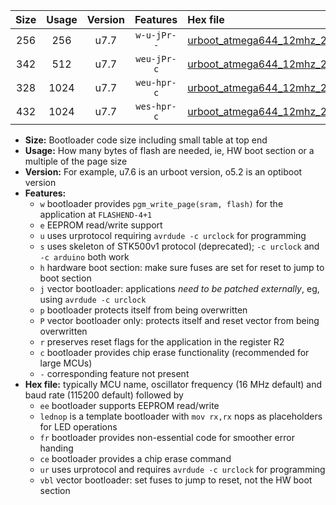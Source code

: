 |Size|Usage|Version|Features|Hex file|
|:-:|:-:|:-:|:-:|:--|
|256|256|u7.7|`w-u-jPr--`|[urboot_atmega644_12mhz_250000bps_lednop_fr_ur_vbl.hex](https://raw.githubusercontent.com/stefanrueger/urboot.hex/main/mcus/atmega644/fcpu_12mhz/250000_bps/urboot_atmega644_12mhz_250000bps_lednop_fr_ur_vbl.hex)|
|342|512|u7.7|`weu-jPr-c`|[urboot_atmega644_12mhz_250000bps_ee_lednop_fr_ce_ur_vbl.hex](https://raw.githubusercontent.com/stefanrueger/urboot.hex/main/mcus/atmega644/fcpu_12mhz/250000_bps/urboot_atmega644_12mhz_250000bps_ee_lednop_fr_ce_ur_vbl.hex)|
|328|1024|u7.7|`weu-hpr-c`|[urboot_atmega644_12mhz_250000bps_ee_lednop_fr_ce_ur.hex](https://raw.githubusercontent.com/stefanrueger/urboot.hex/main/mcus/atmega644/fcpu_12mhz/250000_bps/urboot_atmega644_12mhz_250000bps_ee_lednop_fr_ce_ur.hex)|
|432|1024|u7.7|`wes-hpr-c`|[urboot_atmega644_12mhz_250000bps_ee_lednop_fr_ce.hex](https://raw.githubusercontent.com/stefanrueger/urboot.hex/main/mcus/atmega644/fcpu_12mhz/250000_bps/urboot_atmega644_12mhz_250000bps_ee_lednop_fr_ce.hex)|

- **Size:** Bootloader code size including small table at top end
- **Usage:** How many bytes of flash are needed, ie, HW boot section or a multiple of the page size
- **Version:** For example, u7.6 is an urboot version, o5.2 is an optiboot version
- **Features:**
  + `w` bootloader provides `pgm_write_page(sram, flash)` for the application at `FLASHEND-4+1`
  + `e` EEPROM read/write support
  + `u` uses urprotocol requiring `avrdude -c urclock` for programming
  + `s` uses skeleton of STK500v1 protocol (deprecated); `-c urclock` and `-c arduino` both work
  + `h` hardware boot section: make sure fuses are set for reset to jump to boot section
  + `j` vector bootloader: applications *need to be patched externally*, eg, using `avrdude -c urclock`
  + `p` bootloader protects itself from being overwritten
  + `P` vector bootloader only: protects itself and reset vector from being overwritten
  + `r` preserves reset flags for the application in the register R2
  + `c` bootloader provides chip erase functionality (recommended for large MCUs)
  + `-` corresponding feature not present
- **Hex file:** typically MCU name, oscillator frequency (16 MHz default) and baud rate (115200 default) followed by
  + `ee` bootloader supports EEPROM read/write
  + `lednop` is a template bootloader with `mov rx,rx` nops as placeholders for LED operations
  + `fr` bootloader provides non-essential code for smoother error handing
  + `ce` bootloader provides a chip erase command
  + `ur` uses urprotocol and requires `avrdude -c urclock` for programming
  + `vbl` vector bootloader: set fuses to jump to reset, not the HW boot section
